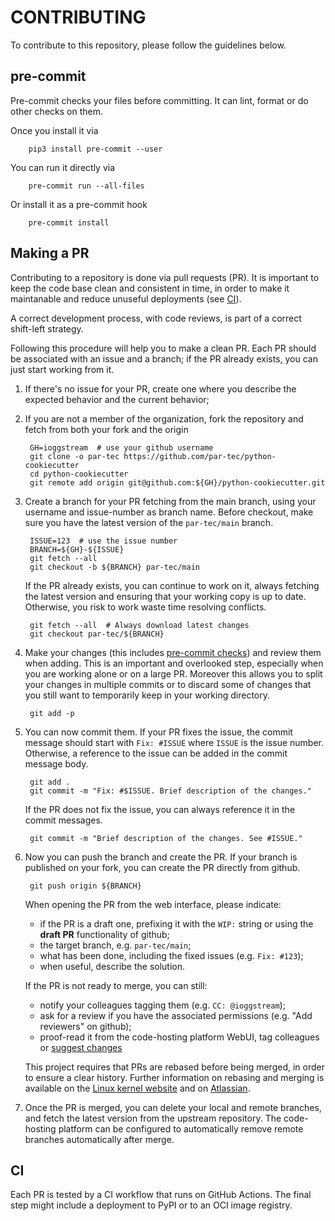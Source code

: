 # CONTRIBUTING

To contribute to this repository, please follow the guidelines below.

## pre-commit

Pre-commit checks your files before committing. It can lint, format or do
other checks on them.

Once you install it via

        pip3 install pre-commit --user

You can run it directly via

        pre-commit run --all-files

Or install it as a pre-commit hook

        pre-commit install

## Making a PR

Contributing to a repository is done via pull requests (PR).
It is important to keep the code base clean and consistent in time,
in order to make it maintanable
and reduce unuseful deployments (see [CI](#ci)).

A correct development process, with code reviews, is part of a correct
shift-left strategy.

Following this procedure will help you to make a clean PR.
Each PR should be associated with an issue and a branch;
if the PR already exists, you can just start working from it.

1. If there's no issue for your PR, create one where you describe the expected behavior and the current behavior;
1. If you are not a member of the organization, fork the repository and fetch from both your fork and the origin

        GH=ioggstream  # use your github username
        git clone -o par-tec https://github.com/par-tec/python-cookiecutter
        cd python-cookiecutter
        git remote add origin git@github.com:${GH}/python-cookiecutter.git

1. Create a branch for your PR fetching from the main branch, using your username and issue-number as branch name.
   Before checkout, make sure you have the latest version of the `par-tec/main` branch.

        ISSUE=123  # use the issue number
        BRANCH=${GH}-${ISSUE}
        git fetch --all
        git checkout -b ${BRANCH} par-tec/main

   If the PR already exists, you can continue to work on it, always fetching the latest version
   and ensuring that your working copy is up to date. Otherwise, you risk to work waste time
   resolving conflicts.
   
        git fetch --all  # Always download latest changes
        git checkout par-tec/${BRANCH}

1. Make your changes (this includes [pre-commit checks](#pre-commit)) and review them when adding.
   This is an important and overlooked step, especially when
   you are working alone or on a large PR. Moreover this allows you to split your changes in multiple commits
   or to discard some of changes that you still want to temporarily keep in your working directory.

        git add -p

1. You can now commit them. If your PR fixes the issue,
   the commit message should start with `Fix: #ISSUE` where `ISSUE` is the issue number.
   Otherwise, a reference to the issue can be added in the commit message body.

        git add .
        git commit -m "Fix: #$ISSUE. Brief description of the changes."

   If the PR does not fix the issue, you can always reference it
   in the commit messages.

        git commit -m "Brief description of the changes. See #ISSUE."

1. Now you can push the branch and create the PR.
   If your branch is published on your fork, you can create the PR directly
   from github.

        git push origin ${BRANCH}

   When opening the PR from the web interface, please indicate:

   - if the PR is a draft one, prefixing it with the `WIP:` string
     or using the **draft PR** functionality of github;
   - the target branch, e.g. `par-tec/main`;
   - what has been done, including the fixed issues (e.g. `Fix: #123`);
   - when useful, describe the solution.

   If the PR is not ready to merge, you can still:

   - notify your colleagues tagging them (e.g. `CC: @ioggstream`);
   - ask for a review if you have the associated permissions
     (e.g. "Add reviewers" on github);
   - proof-read it from the code-hosting platform WebUI, tag colleagues
     or [suggest changes](https://docs.github.com/en/pull-requests/collaborating-with-pull-requests/reviewing-changes-in-pull-requests/incorporating-feedback-in-your-pull-request) 

   This project requires that PRs are rebased before being merged,
   in order to ensure a clear history.
   Further information on rebasing and merging is available on
   the [Linux kernel website](https://docs.kernel.org/maintainer/rebasing-and-merging.html)
   and on [Atlassian](https://www.atlassian.com/git/tutorials/merging-vs-rebasing).

1. Once the PR is merged, you can delete your local and remote branches,
   and fetch the latest version from the upstream repository.
   The code-hosting platform can be configured to automatically remove
   remote branches automatically after merge.

## CI

Each PR is tested by a CI workflow that runs on GitHub Actions.
The final step might include a deployment to PyPI or to an OCI image registry.
